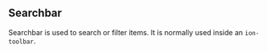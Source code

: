 ## Searchbar

Searchbar is used to search or filter items. It is normally used inside an `ion-toolbar`.